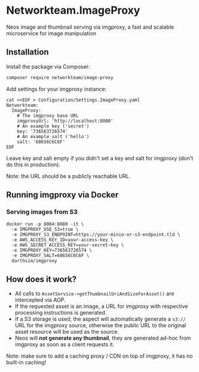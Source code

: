 # Networkteam.ImageProxy

Neos image and thumbnail serving via imgproxy, a fast and scalable microservice for image manipulation

## Installation

Install the package via Composer:

```sh
composer require networkteam/image-proxy
```

Add settings for your imgproxy instance:

```shell
cat <<EOF > Configuration/Settings.ImageProxy.yaml
Networkteam:
  ImageProxy:
    # The imgproxy base URL
    imgproxyUrl: 'http://localhost:8080'
    # An example key ('secret')
    key: '736563726574'
    # An example salt ('hello')
    salt: '68656C6C6F'
EOF
```

Leave key and salt empty if you didn't set a key and salt for imgproxy (don't do this in production).

Note: the URL should be a publicly reachable URL.

## Running imgproxy via Docker

### Serving images from S3

```shell
docker run -p 8084:8080 -it \
  -e IMGPROXY_USE_S3=true \
  -e IMGPROXY_S3_ENDPOINT=https://your-minio-or-s3-endpoint.tld \
  -e AWS_ACCESS_KEY_ID=your-access-key \
  -e AWS_SECRET_ACCESS_KEY=your-secret-key \
  -e IMGPROXY_KEY=736563726574 \
  -e IMGPROXY_SALT=68656C6C6F \
  darthsim/imgproxy
```

## How does it work?

* All calls to `AssetService->getThumbnailUriAndSizeForAsset()` are intercepted via AOP.
* If the requested asset is an image, a URL for imgproxy with respective processing instructions is generated.
* If a S3 storage is used, the aspect will automatically generate a `s3://` URL for the imgproxy source,
  otherwise the public URL to the original asset resource will be used as the source.
* Neos will **not generate any thumbnail**, they are generated ad-hoc from imgproxy as soon as a client requests it.

Note: make sure to add a caching proxy / CDN on top of imgproxy, it has no built-in caching!
